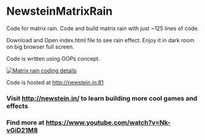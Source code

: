 # NewsteinMatrixRain
Code for matrix rain. Code and build matrix rain with just ~125 lines of code.

Download and Open index.html file to see rain effect. Enjoy it in dark room on big browser full screen.

Code is written using OOPs concept.

[![Matrix rain coding details](https://ak3.picdn.net/shutterstock/videos/809383/thumb/3.jpg)](http://newstein.in:81)

Code is hosted at http://newstein.in:81

### Visit http://newstein.in/ to learn building more cool games and effects

### Find more at https://www.youtube.com/watch?v=Nk-vGiD21M8

